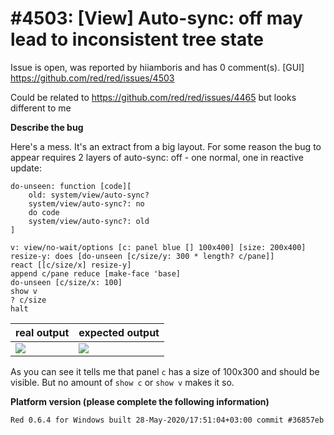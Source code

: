 
#4503: [View] Auto-sync: off may lead to inconsistent tree state
================================================================================
Issue is open, was reported by hiiamboris and has 0 comment(s).
[GUI]
<https://github.com/red/red/issues/4503>

Could be related to https://github.com/red/red/issues/4465 but looks different to me

**Describe the bug**

Here's a mess. It's an extract from a big layout. For some reason the bug to appear requires 2 layers of auto-sync: off - one normal, one in reactive update:
```
do-unseen: function [code][
    old: system/view/auto-sync?
    system/view/auto-sync?: no
	do code
    system/view/auto-sync?: old
]

v: view/no-wait/options [c: panel blue [] 100x400] [size: 200x400]
resize-y: does [do-unseen [c/size/y: 300 * length? c/pane]]
react [[c/size/x] resize-y]
append c/pane reduce [make-face 'base]
do-unseen [c/size/x: 100]
show v
? c/size
halt
```

| real output | expected output |
| --- | --- |
| ![](https://i.gyazo.com/d919525b375b6a9b71d442b6d6250f3a.png) | ![](https://i.gyazo.com/a5171b57f027960d26bde920004a7350.png) |

As you can see it tells me that panel `c` has a size of 100x300 and should be visible. But no amount of `show c` or `show v` makes it so.

**Platform version (please complete the following information)**
```
Red 0.6.4 for Windows built 28-May-2020/17:51:04+03:00 commit #36857eb
```



